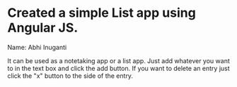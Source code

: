 # Created a simple List app using Angular JS. 

Name: Abhi Inuganti

It can be used as a notetaking app or a list app. Just add whatever you want to in the text box and click the add button. 
If you want to delete an entry just click the "x" button to the side of the entry. 